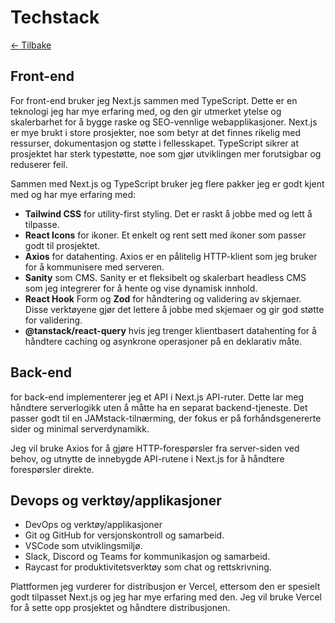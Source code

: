 # Techstack

[<- Tilbake](/)

## Front-end

For front-end bruker jeg Next.js sammen med TypeScript. Dette er en teknologi jeg har mye erfaring med, og den gir utmerket ytelse og skalerbarhet for å bygge raske og SEO-vennlige webapplikasjoner. Next.js er mye brukt i store prosjekter, noe som betyr at det finnes rikelig med ressurser, dokumentasjon og støtte i fellesskapet. TypeScript sikrer at prosjektet har sterk typestøtte, noe som gjør utviklingen mer forutsigbar og reduserer feil.

Sammen med Next.js og TypeScript bruker jeg flere pakker jeg er godt kjent med og har mye erfaring med:

- **Tailwind CSS** for utility-first styling. Det er raskt å jobbe med og lett å tilpasse.
- **React Icons** for ikoner. Et enkelt og rent sett med ikoner som passer godt til prosjektet.
- **Axios** for datahenting. Axios er en pålitelig HTTP-klient som jeg bruker for å kommunisere med serveren.
- **Sanity** som CMS. Sanity er et fleksibelt og skalerbart headless CMS som jeg integrerer for å hente og vise dynamisk innhold.
- **React Hook** Form og **Zod** for håndtering og validering av skjemaer. Disse verktøyene gjør det lettere å jobbe med skjemaer og gir god støtte for validering.
- **@tanstack/react-query** hvis jeg trenger klientbasert datahenting for å håndtere caching og asynkrone operasjoner på en deklarativ måte.


## Back-end

for back-end implementerer jeg et API i Next.js API-ruter. Dette lar meg håndtere serverlogikk uten å måtte ha en separat backend-tjeneste. Det passer godt til en JAMstack-tilnærming, der fokus er på forhåndsgenererte sider og minimal serverdynamikk.

Jeg vil bruke Axios for å gjøre HTTP-forespørsler fra server-siden ved behov, og utnytte de innebygde API-rutene i Next.js for å håndtere forespørsler direkte.


## Devops og verktøy/applikasjoner

- DevOps og verktøy/applikasjoner
- Git og GitHub for versjonskontroll og samarbeid.
- VSCode som utviklingsmiljø.
- Slack, Discord og Teams for kommunikasjon og samarbeid.
- Raycast for produktivitetsverktøy som chat og rettskrivning.

Plattformen jeg vurderer for distribusjon er Vercel, ettersom den er spesielt godt tilpasset Next.js og jeg har mye erfaring med den. Jeg vil bruke Vercel for å sette opp prosjektet og håndtere distribusjonen.

